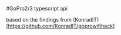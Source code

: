 #GoPro2/3 typescript api

based on the findings from (KonradIT)[https://github.com/KonradIT/goprowifihack]
